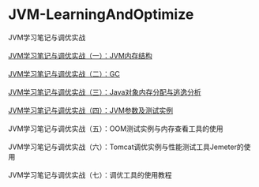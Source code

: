 # JVM-LearningAndOptimize
JVM学习笔记与调优实战
<br></br>
[JVM学习笔记与调优实战（一）：JVM内存结构](https://github.com/Angelswen/JVM-LearningAndOptimize/blob/master/md/JVM%E5%AD%A6%E4%B9%A0%E7%AC%94%E8%AE%B0%E4%B8%8E%E8%B0%83%E4%BC%98%E5%AE%9E%E6%88%98%EF%BC%88%E4%B8%80%EF%BC%89%EF%BC%9AJVM%E5%86%85%E5%AD%98%E7%BB%93%E6%9E%84.md)
<br></br>
[JVM学习笔记与调优实战（二）：GC](https://github.com/Angelswen/JVM-LearningAndOptimize/blob/master/md/JVM%E5%AD%A6%E4%B9%A0%E7%AC%94%E8%AE%B0%E4%B8%8E%E8%B0%83%E4%BC%98%E5%AE%9E%E6%88%98%EF%BC%88%E4%BA%8C%EF%BC%89%EF%BC%9AGC.md)
<br></br>
[JVM学习笔记与调优实战（三）：Java对象内存分配与逃逸分析](https://github.com/Angelswen/JVM-LearningAndOptimize/blob/master/md/JVM%E5%AD%A6%E4%B9%A0%E7%AC%94%E8%AE%B0%E4%B8%8E%E8%B0%83%E4%BC%98%E5%AE%9E%E6%88%98%EF%BC%88%E4%B8%89%EF%BC%89%EF%BC%9AJava%E5%AF%B9%E8%B1%A1%E5%86%85%E5%AD%98%E5%88%86%E9%85%8D%E4%B8%8E%E9%80%83%E9%80%B8%E5%88%86%E6%9E%90.md)
<br></br>
[JVM学习笔记与调优实战（四）：JVM参数及测试实例](https://github.com/Angelswen/JVM-LearningAndOptimize/blob/master/md/JVM%E5%AD%A6%E4%B9%A0%E7%AC%94%E8%AE%B0%E4%B8%8E%E8%B0%83%E4%BC%98%E5%AE%9E%E6%88%98%EF%BC%88%E5%9B%9B%EF%BC%89%EF%BC%9AJVM%E5%8F%82%E6%95%B0%E5%8F%8A%E6%B5%8B%E8%AF%95%E5%AE%9E%E4%BE%8B.md)
<br></br>
JVM学习笔记与调优实战（五）：OOM测试实例与内存查看工具的使用
<br></br>
JVM学习笔记与调优实战（六）：Tomcat调优实例与性能测试工具Jemeter的使用
<br></br>
JVM学习笔记与调优实战（七）：调优工具的使用教程
<br></br>
